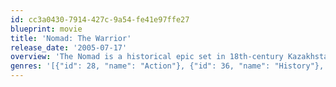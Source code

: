 ```yaml
---
id: cc3a0430-7914-427c-9a54-fe41e97ffe27
blueprint: movie
title: 'Nomad: The Warrior'
release_date: '2005-07-17'
overview: 'The Nomad is a historical epic set in 18th-century Kazakhstan. The film is a fictionalised account of the youth and coming-of-age of Ablai Khan, as he grows and fights to defend the fortress at Hazrat-e Turkestan from Dzungar invaders.'
genres: '[{"id": 28, "name": "Action"}, {"id": 36, "name": "History"}, {"id": 10752, "name": "War"}]'
---
```

